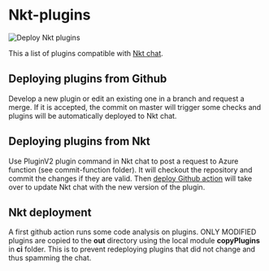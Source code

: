 # Nkt-plugins
![Deploy Nkt plugins](https://github.com/fabienDaou/Nkt-plugins/workflows/Deploy%20Nkt%20plugins/badge.svg?branch=master)

This a list of plugins compatible with [Nkt chat](https://github.com/qr7hur/nkt).

## Deploying plugins from Github
Develop a new plugin or edit an existing one in a branch and request a merge. 
If it is accepted, the commit on master will trigger some checks and plugins will be automatically deployed to Nkt chat.

## Deploying plugins from Nkt
Use PluginV2 plugin command in Nkt chat to post a request to Azure function (see commit-function folder). It will checkout the repository and commit the changes if they are valid. Then [deploy Github action](#nkt-deployment) will take over to update Nkt chat with the new version of the plugin.


## Nkt deployment
A first github action runs some code analysis on plugins. 
ONLY MODIFIED plugins are copied to the **out** directory using the local module **copyPlugins** in **ci** folder.
This is to prevent redeploying plugins that did not change and thus spamming the chat.